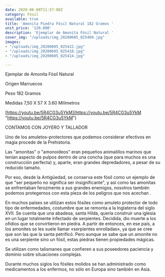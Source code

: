 ```yaml
---
date: 2020-06-08T11:57:00Z
category: Fósil
available: true
title: 'Amonita Piedra Fósil Natural 182 Gramos '
unit_price: '120.000'
description: 'Ejemplar de Amonita Fósil Natural '
cover_img: "/uploads/img_20200605_025409.jpg"
images:
- "/uploads/img_20200605_025422.jpg"
- "/uploads/img_20200605_025418.jpg"
- "/uploads/img_20200605_025414.jpg"

---
```

Ejemplar de Amonita Fósil Natural 

Origen Marruecos 

Peso 182 Gramos 

Medidas 7,50 X 57 X 3.60 Milímetros 

[https://youtu.be/5R4CG3u5YkM](https://youtu.be/5R4CG3u5YkM "https://youtu.be/5R4CG3u5YkM")

CONTAMOS CON JOYERO Y TALLADOR 

Uno de los amuletos-protectores que podemos considerar efectivos en magia procede de la Prehistoria.

Las "amonitas" o "amonoideos" eran pequeños animalillos marinos que tenían aspecto de pulpos dentro de una concha (que para muchos es una construcción perfecta) y, aparte, eran grandes depredadores, a pesar de su reducido tamaño.

Por eso, desde la Antigüedad, se conserva este fósil como un ejemplo de que "ser pequeño no significa ser insignificante", y así como las amonitas se enfrentaban ferozmente a sus grandes enemigos, nosotros también podemos protegernos con esta pieza de los peligros que nos acechan .

En muchos países se utilizan estos fósiles como amuleto protector de todo tipo de enfermedades, costumbre que se remonta a la Inglaterra del siglo XVII. Se cuenta que una abadesa, santa Hilda, quería construir una iglesia en un lugar totalmente infectado de serpientes. Decidida, dio muerte a los ofidios que se convirtieron en piedra. A partir de entonces, en ese país, a los amonites se les suele llamar «serpientes enrolladas», ya que se cree que son las que la santa petrificó. Pero aunque se sabe que un amonite no es una serpiente sino un fósil, estas piedras tienen propiedades mágicas.

Se utilizan como talismanes que confieren a sus poseedores paciencia y dominio sobre situaciones complejas.

Durante muchos siglos los fósiles molidos se han administrado como medicamentos a los enfermos, no sólo en Europa sino también en Asia.